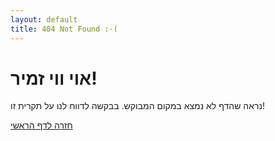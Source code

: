 ```yaml
---
layout: default
title: 404 Not Found :-(
---
```


# אוי ווי זמיר!
נראה שהדף לא נמצא במקום המבוקש. בבקשה לדווח לנו על תקרית זו! 

[חזרה לדף הראשי]({{site.baseurl}})
